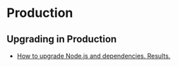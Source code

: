 # Production

## Upgrading in Production

- [How to upgrade Node.js and dependencies. Results.](how_to_upgrade_nodejs.md)
